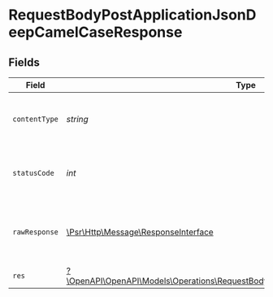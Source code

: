 # RequestBodyPostApplicationJsonDeepCamelCaseResponse


## Fields

| Field                                                                                                                                                           | Type                                                                                                                                                            | Required                                                                                                                                                        | Description                                                                                                                                                     | Example                                                                                                                                                         |
| --------------------------------------------------------------------------------------------------------------------------------------------------------------- | --------------------------------------------------------------------------------------------------------------------------------------------------------------- | --------------------------------------------------------------------------------------------------------------------------------------------------------------- | --------------------------------------------------------------------------------------------------------------------------------------------------------------- | --------------------------------------------------------------------------------------------------------------------------------------------------------------- |
| `contentType`                                                                                                                                                   | *string*                                                                                                                                                        | :heavy_check_mark:                                                                                                                                              | HTTP response content type for this operation                                                                                                                   |                                                                                                                                                                 |
| `statusCode`                                                                                                                                                    | *int*                                                                                                                                                           | :heavy_check_mark:                                                                                                                                              | HTTP response status code for this operation                                                                                                                    |                                                                                                                                                                 |
| `rawResponse`                                                                                                                                                   | [\Psr\Http\Message\ResponseInterface](https://www.php-fig.org/psr/psr-7/#33-psrhttpmessageresponseinterface)                                                    | :heavy_check_mark:                                                                                                                                              | Raw HTTP response; suitable for custom response parsing                                                                                                         |                                                                                                                                                                 |
| `res`                                                                                                                                                           | [?\OpenAPI\OpenAPI\Models\Operations\RequestBodyPostApplicationJsonDeepCamelCaseRes](../../Models/Operations/RequestBodyPostApplicationJsonDeepCamelCaseRes.md) | :heavy_minus_sign:                                                                                                                                              | OK                                                                                                                                                              | {"json":"..."}                                                                                                                                                  |